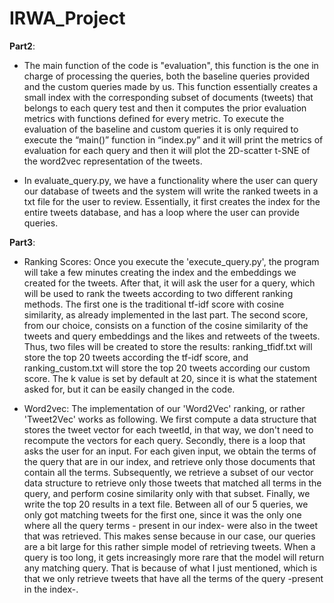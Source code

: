 # IRWA_Project 

**Part2**:

- The main function of the code is "evaluation", this function is the one in charge of processing the queries, both the baseline queries provided and the custom queries made by us. This function essentially creates a small index with the corresponding subset of documents (tweets) that belongs to each query test and then it computes the prior evaluation metrics with functions defined for every metric. 
To execute the evaluation of the baseline and custom queries it is only required to execute the “main()” function in “index.py” and it will print the metrics of evaluation for each query and then it will plot the 2D-scatter t-SNE of the word2vec representation of the tweets.
 

- In evaluate_query.py, we have a functionality where the user can query our database of tweets and the system will write the ranked tweets in a txt file for the user to review. Essentially, it first creates the index for the entire tweets database, and has a loop where the user can provide queries.

**Part3**:

- Ranking Scores: Once you execute the 'execute_query.py', the program will take a few minutes creating the index and the embeddings we created for the tweets. After that, it will ask the user for a query, which will be used to rank the tweets according to two different ranking methods. The first one is the traditional tf-idf score with cosine similarity, as already implemented in the last part. The second score, from our choice, consists on a function of the cosine similarity of the tweets and query embeddings and the likes and retweets of the tweets. Thus, two files will be created to store the results: ranking_tfidf.txt will store the top 20 tweets according the tf-idf score, and ranking_custom.txt will store the top 20 tweets according our custom score. The k value is set by default at 20, since it is what the statement asked for, but it can be easily changed in the code.

- Word2vec: The implementation of our 'Word2Vec' ranking, or rather 'Tweet2Vec' works as following. We first compute a data structure that stores the tweet vector for each tweetId, in that way, we don't need to recompute the vectors for each query. Secondly, there is a loop that asks the user for an input. For each given input, we obtain the terms of the query that are in our index, and retrieve only those documents that contain all the terms. Subsequently, we retrieve a subset of our vector data structure to retrieve only those tweets that matched all terms in the query, and perform cosine similarity only with that subset. Finally, we write the top 20 results in a text file. Between all of our 5 queries, we only got matching tweets for the first one, since it was the only one where all the query terms - present in our index- were also in the tweet that was retrieved. This makes sense because in our case, our queries are a bit large for this rather simple model of retrieving tweets. When a query is too long, it gets increasingly more rare that the model will return any matching query. That is because of what I just mentioned, which is that we only retrieve tweets that have all the terms of the query -present in the index-.
